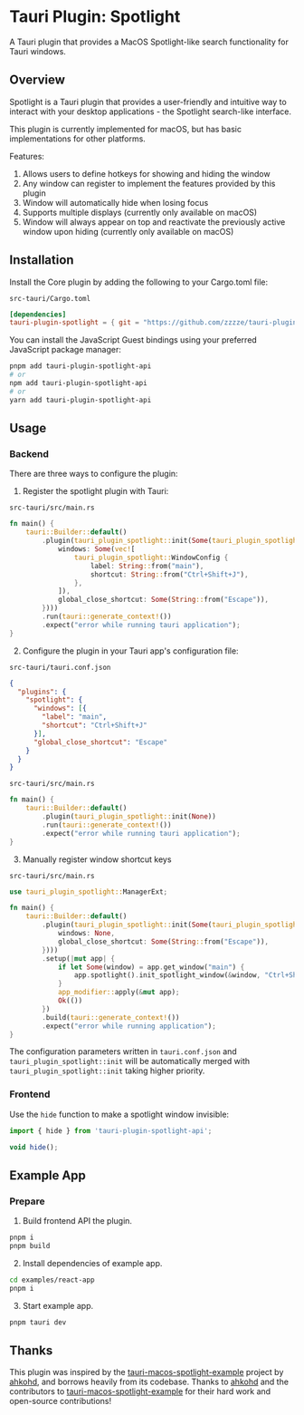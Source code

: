 # Tauri Plugin: Spotlight

A Tauri plugin that provides a MacOS Spotlight-like search functionality for Tauri windows.

## Overview

Spotlight is a Tauri plugin that provides a user-friendly and intuitive way to interact with
your desktop applications - the Spotlight search-like interface.

This plugin is currently implemented for macOS, but has basic implementations for other platforms.

Features:

1. Allows users to define hotkeys for showing and hiding the window
2. Any window can register to implement the features provided by this plugin
3. Window will automatically hide when losing focus
4. Supports multiple displays (currently only available on macOS)
5. Window will always appear on top and reactivate the previously active window upon hiding (currently only available on macOS)

## Installation

Install the Core plugin by adding the following to your Cargo.toml file:

`src-tauri/Cargo.toml`

```toml
[dependencies]
tauri-plugin-spotlight = { git = "https://github.com/zzzze/tauri-plugin-spotlight" }
```

You can install the JavaScript Guest bindings using your preferred JavaScript package manager:

```bash
pnpm add tauri-plugin-spotlight-api
# or
npm add tauri-plugin-spotlight-api
# or
yarn add tauri-plugin-spotlight-api
```

## Usage

### Backend

There are three ways to configure the plugin:

1. Register the spotlight plugin with Tauri:

`src-tauri/src/main.rs`

```rust
fn main() {
    tauri::Builder::default()
        .plugin(tauri_plugin_spotlight::init(Some(tauri_plugin_spotlight::PluginConfig {
            windows: Some(vec![
                tauri_plugin_spotlight::WindowConfig {
                    label: String::from("main"),
                    shortcut: String::from("Ctrl+Shift+J"),
                },
            ]),
            global_close_shortcut: Some(String::from("Escape")),
        })))
        .run(tauri::generate_context!())
        .expect("error while running tauri application");
}
```

2. Configure the plugin in your Tauri app's configuration file:

`src-tauri/tauri.conf.json`

```json
{
  "plugins": {
    "spotlight": {
      "windows": [{
        "label": "main",
        "shortcut": "Ctrl+Shift+J"
      }],
      "global_close_shortcut": "Escape"
    }
  }
}
```

`src-tauri/src/main.rs`

```rust
fn main() {
    tauri::Builder::default()
        .plugin(tauri_plugin_spotlight::init(None))
        .run(tauri::generate_context!())
        .expect("error while running tauri application");
}
```

3. Manually register window shortcut keys

`src-tauri/src/main.rs`

```rust
use tauri_plugin_spotlight::ManagerExt;

fn main() {
    tauri::Builder::default()
        .plugin(tauri_plugin_spotlight::init(Some(tauri_plugin_spotlight::PluginConfig {
            windows: None,
            global_close_shortcut: Some(String::from("Escape")),
        })))
        .setup(|mut app| {
            if let Some(window) = app.get_window("main") {
                app.spotlight().init_spotlight_window(&window, "Ctrl+Shift+J").unwrap();
            }
            app_modifier::apply(&mut app);
            Ok(())
        })
        .build(tauri::generate_context!())
        .expect("error while running application");
}
```

The configuration parameters written in `tauri.conf.json` and `tauri_plugin_spotlight::init`
will be automatically merged with `tauri_plugin_spotlight::init` taking higher priority.

### Frontend

Use the `hide` function to make a spotlight window invisible:

```typescript
import { hide } from 'tauri-plugin-spotlight-api';

void hide();
```

## Example App

### Prepare

1. Build frontend API the plugin.

```bash
pnpm i
pnpm build
```

2. Install dependencies of example app.

```bash
cd examples/react-app
pnpm i
```

3. Start example app.

```bash
pnpm tauri dev
```

## Thanks

This plugin was inspired by the [tauri-macos-spotlight-example](https://github.com/ahkohd/tauri-macos-spotlight-example)
project by [ahkohd](https://github.com/ahkohd), and borrows heavily from its codebase. Thanks to [ahkohd](https://github.com/ahkohd) and the contributors
to [tauri-macos-spotlight-example](https://github.com/ahkohd/tauri-macos-spotlight-example) for their hard work and open-source contributions!
